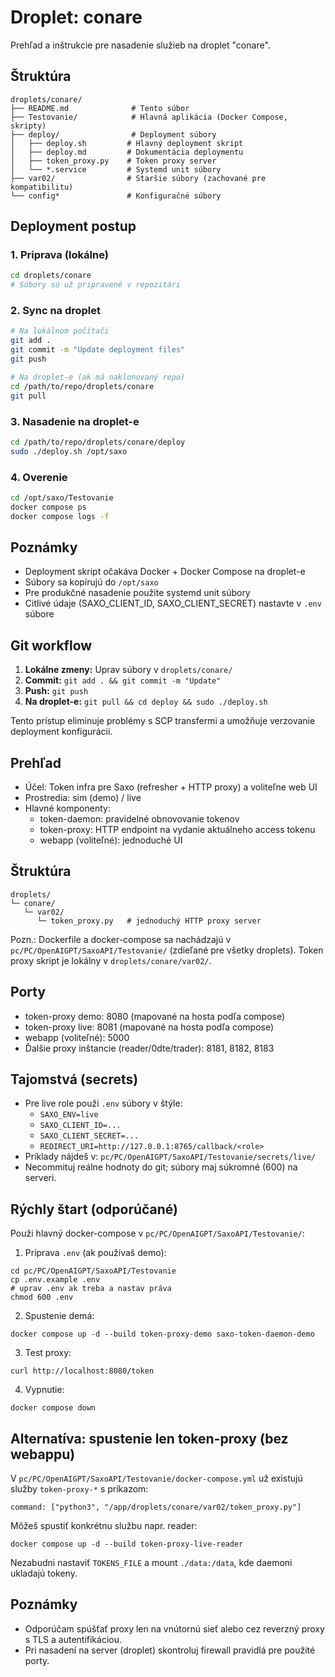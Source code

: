 # Droplet: conare

Prehľad a inštrukcie pre nasadenie služieb na droplet "conare".

## Štruktúra

```
droplets/conare/
├── README.md              # Tento súbor
├── Testovanie/            # Hlavná aplikácia (Docker Compose, skripty)
├── deploy/                # Deployment súbory
│   ├── deploy.sh         # Hlavný deployment skript
│   ├── deploy.md         # Dokumentácia deploymentu
│   ├── token_proxy.py    # Token proxy server
│   └── *.service         # Systemd unit súbory
├── var02/                # Staršie súbory (zachované pre kompatibilitu)
└── config*               # Konfiguračné súbory
```

## Deployment postup

### 1. Priprava (lokálne)
```bash
cd droplets/conare
# Súbory sú už pripravené v repozitári
```

### 2. Sync na droplet
```bash
# Na lokálnom počítači
git add .
git commit -m "Update deployment files"
git push

# Na droplet-e (ak má naklonovaný repo)
cd /path/to/repo/droplets/conare
git pull
```

### 3. Nasadenie na droplet-e
```bash
cd /path/to/repo/droplets/conare/deploy
sudo ./deploy.sh /opt/saxo
```

### 4. Overenie
```bash
cd /opt/saxo/Testovanie
docker compose ps
docker compose logs -f
```

## Poznámky

- Deployment skript očakáva Docker + Docker Compose na droplet-e
- Súbory sa kopírujú do `/opt/saxo`
- Pre produkčné nasadenie použite systemd unit súbory
- Citlivé údaje (SAXO_CLIENT_ID, SAXO_CLIENT_SECRET) nastavte v `.env` súbore

## Git workflow

1. **Lokálne zmeny:** Uprav súbory v `droplets/conare/`
2. **Commit:** `git add . && git commit -m "Update"`
3. **Push:** `git push`
4. **Na droplet-e:** `git pull && cd deploy && sudo ./deploy.sh`

Tento prístup eliminuje problémy s SCP transfermi a umožňuje verzovanie deployment konfigurácií.

## Prehľad
- Účel: Token infra pre Saxo (refresher + HTTP proxy) a voliteľne web UI
- Prostredia: sim (demo) / live
- Hlavné komponenty:
  - token-daemon: pravidelné obnovovanie tokenov
  - token-proxy: HTTP endpoint na vydanie aktuálneho access tokenu
  - webapp (voliteľné): jednoduché UI

## Štruktúra
```
droplets/
└─ conare/
   └─ var02/
      └─ token_proxy.py   # jednoduchý HTTP proxy server
```

Pozn.: Dockerfile a docker-compose sa nachádzajú v `pc/PC/OpenAIGPT/SaxoAPI/Testovanie/` (zdieľané pre všetky droplets). Token proxy skript je lokálny v `droplets/conare/var02/`.

## Porty
- token-proxy demo: 8080 (mapované na hosta podľa compose)
- token-proxy live: 8081 (mapované na hosta podľa compose)
- webapp (voliteľné): 5000
- Ďalšie proxy inštancie (reader/0dte/trader): 8181, 8182, 8183

## Tajomstvá (secrets)
- Pre live role použi `.env` súbory v štýle:
  - `SAXO_ENV=live`
  - `SAXO_CLIENT_ID=...`
  - `SAXO_CLIENT_SECRET=...`
  - `REDIRECT_URI=http://127.0.0.1:8765/callback/<role>`
- Príklady nájdeš v: `pc/PC/OpenAIGPT/SaxoAPI/Testovanie/secrets/live/`
- Necommituj reálne hodnoty do git; súbory maj súkromné (600) na serveri.

## Rýchly štart (odporúčané)
Použi hlavný docker-compose v `pc/PC/OpenAIGPT/SaxoAPI/Testovanie/`:

1) Príprava `.env` (ak používaš demo):
```
cd pc/PC/OpenAIGPT/SaxoAPI/Testovanie
cp .env.example .env
# uprav .env ak treba a nastav práva
chmod 600 .env
```

2) Spustenie demá:
```
docker compose up -d --build token-proxy-demo saxo-token-daemon-demo
```

3) Test proxy:
```
curl http://localhost:8080/token
```

4) Vypnutie:
```
docker compose down
```

## Alternatíva: spustenie len token-proxy (bez webappu)
V `pc/PC/OpenAIGPT/SaxoAPI/Testovanie/docker-compose.yml` už existujú služby `token-proxy-*` s príkazom:
```
command: ["python3", "/app/droplets/conare/var02/token_proxy.py"]
```
Môžeš spustiť konkrétnu službu napr. reader:
```
docker compose up -d --build token-proxy-live-reader
```
Nezabudni nastaviť `TOKENS_FILE` a mount `./data:/data`, kde daemoni ukladajú tokeny.

## Poznámky
- Odporúčam spúšťať proxy len na vnútornú sieť alebo cez reverzný proxy s TLS a autentifikáciou.
- Pri nasadení na server (droplet) skontroluj firewall pravidlá pre použité porty.
